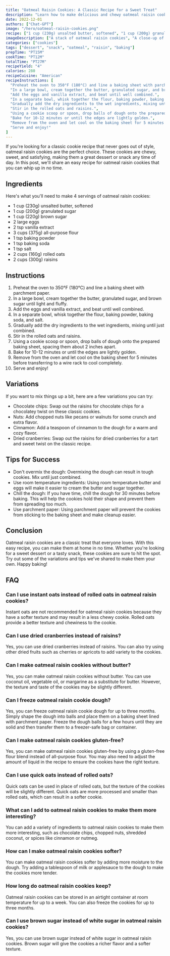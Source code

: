 ```yaml
---
title: "Oatmeal Raisin Cookies: A Classic Recipe for a Sweet Treat"
description: "Learn how to make delicious and chewy oatmeal raisin cookies with this easy recipe. Perfect for dessert or a snack, these cookies are a classic favorite."
date: 2022-12-01
authors: ["Chat-GPT"]
image: "/hero/oatmeal-raisin-cookies.png"
recipe: ["1 cup (230g) unsalted butter, softened", "1 cup (200g) granulated sugar", "1 cup (220g) brown sugar", "2 large eggs", "2 tsp vanilla extract", "3 cups (375g) all-purpose flour", "1 tsp baking powder", "1 tsp baking soda", "1 tsp salt", "2 cups (160g) rolled oats", "2 cups (300g) raisins"]
imageDescription: ["A stack of oatmeal raisin cookies", "A close-up of an oatmeal raisin cookie", "A glass of milk next to a plate of oatmeal raisin cookies", "A spoonful of dough for oatmeal raisin cookies"]
categories: ["cookies"]
tags: ["dessert", "snack", "oatmeal", "raisin", "baking"]
prepTime: "PT15M"
cookTime: "PT12M"
totalTime: "PT27M"
recipeYield: "4"
calories: 280
recipeCuisine: "American"
recipeInstructions: [
  "Preheat the oven to 350°F (180°C) and line a baking sheet with parchment paper.",
  "In a large bowl, cream together the butter, granulated sugar, and brown sugar until light and fluffy.",
  "Add the eggs and vanilla extract, and beat until well combined.",
  "In a separate bowl, whisk together the flour, baking powder, baking soda, and salt.",
  "Gradually add the dry ingredients to the wet ingredients, mixing until just combined.",
  "Stir in the rolled oats and raisins.",
  "Using a cookie scoop or spoon, drop balls of dough onto the prepared baking sheet, spacing them about 2 inches apart.",
  "Bake for 10-12 minutes or until the edges are lightly golden.",
  "Remove from the oven and let cool on the baking sheet for 5 minutes before transferring to a wire rack to cool completely.",
  "Serve and enjoy!"
]
---
```


If you're looking for a classic cookie recipe that never goes out of style, oatmeal raisin cookies are the perfect choice. These cookies are chewy, sweet, and satisfying, making them a great dessert or snack any time of day. In this post, we'll share an easy recipe for oatmeal raisin cookies that you can whip up in no time.

## Ingredients

Here's what you'll need to make 4 servings of oatmeal raisin cookies:

- 1 cup (230g) unsalted butter, softened
- 1 cup (200g) granulated sugar
- 1 cup (220g) brown sugar
- 2 large eggs
- 2 tsp vanilla extract
- 3 cups (375g) all-purpose flour
- 1 tsp baking powder
- 1 tsp baking soda
- 1 tsp salt
- 2 cups (160g) rolled oats
- 2 cups (300g) raisins

## Instructions

1. Preheat the oven to 350°F (180°C) and line a baking sheet with parchment paper.
2. In a large bowl, cream together the butter, granulated sugar, and brown sugar until light and fluffy.
3. Add the eggs and vanilla extract, and beat until well combined.
4. In a separate bowl, whisk together the flour, baking powder, baking soda, and salt.
5. Gradually add the dry ingredients to the wet ingredients, mixing until just combined.
6. Stir in the rolled oats and raisins.
7. Using a cookie scoop or spoon, drop balls of dough onto the prepared baking sheet, spacing them about 2 inches apart.
8. Bake for 10-12 minutes or until the edges are lightly golden.
9. Remove from the oven and let cool on the baking sheet for 5 minutes before transferring to a wire rack to cool completely.
10. Serve and enjoy!

## Variations

If you want to mix things up a bit, here are a few variations you can try:

- Chocolate chips: Swap out the raisins for chocolate chips for a chocolatey twist on these classic cookies.
- Nuts: Add chopped nuts like pecans or walnuts for some crunch and extra flavor.
- Cinnamon: Add a teaspoon of cinnamon to the dough for a warm and cozy flavor.
- Dried cranberries: Swap out the raisins for dried cranberries for a tart and sweet twist on the classic recipe.

## Tips for Success

- Don't overmix the dough: Overmixing the dough can result in tough cookies. Mix until just combined.
- Use room temperature ingredients: Using room temperature butter and eggs will make it easier to cream the butter and sugar together.
- Chill the dough: If you have time, chill the dough for 30 minutes before baking. This will help the cookies hold their shape and prevent them from spreading too much.
- Use parchment paper: Using parchment paper will prevent the cookies from sticking to the baking sheet and make cleanup easier.

## Conclusion

Oatmeal raisin cookies are a classic treat that everyone loves. With this easy recipe, you can make them at home in no time. Whether you're looking for a sweet dessert or a tasty snack, these cookies are sure to hit the spot. Try out some of the variations and tips we've shared to make them your own. Happy baking!

## FAQ

### Can I use instant oats instead of rolled oats in oatmeal raisin cookies?

Instant oats are not recommended for oatmeal raisin cookies because they have a softer texture and may result in a less chewy cookie. Rolled oats provide a better texture and chewiness to the cookie.

### Can I use dried cranberries instead of raisins?

Yes, you can use dried cranberries instead of raisins. You can also try using other dried fruits such as cherries or apricots to add variety to the cookies.

### Can I make oatmeal raisin cookies without butter?

Yes, you can make oatmeal raisin cookies without butter. You can use coconut oil, vegetable oil, or margarine as a substitute for butter. However, the texture and taste of the cookies may be slightly different.

### Can I freeze oatmeal raisin cookie dough?

Yes, you can freeze oatmeal raisin cookie dough for up to three months. Simply shape the dough into balls and place them on a baking sheet lined with parchment paper. Freeze the dough balls for a few hours until they are solid and then transfer them to a freezer-safe bag or container.

### Can I make oatmeal raisin cookies gluten-free?

Yes, you can make oatmeal raisin cookies gluten-free by using a gluten-free flour blend instead of all-purpose flour. You may also need to adjust the amount of liquid in the recipe to ensure the cookies have the right texture.

### Can I use quick oats instead of rolled oats?

Quick oats can be used in place of rolled oats, but the texture of the cookies will be slightly different. Quick oats are more processed and smaller than rolled oats, which can result in a softer cookie.

### What can I add to oatmeal raisin cookies to make them more interesting?

You can add a variety of ingredients to oatmeal raisin cookies to make them more interesting, such as chocolate chips, chopped nuts, shredded coconut, or spices like cinnamon or nutmeg.

### How can I make oatmeal raisin cookies softer?

You can make oatmeal raisin cookies softer by adding more moisture to the dough. Try adding a tablespoon of milk or applesauce to the dough to make the cookies more tender.

### How long do oatmeal raisin cookies keep?

Oatmeal raisin cookies can be stored in an airtight container at room temperature for up to a week. You can also freeze the cookies for up to three months.

### Can I use brown sugar instead of white sugar in oatmeal raisin cookies?

Yes, you can use brown sugar instead of white sugar in oatmeal raisin cookies. Brown sugar will give the cookies a richer flavor and a softer texture.